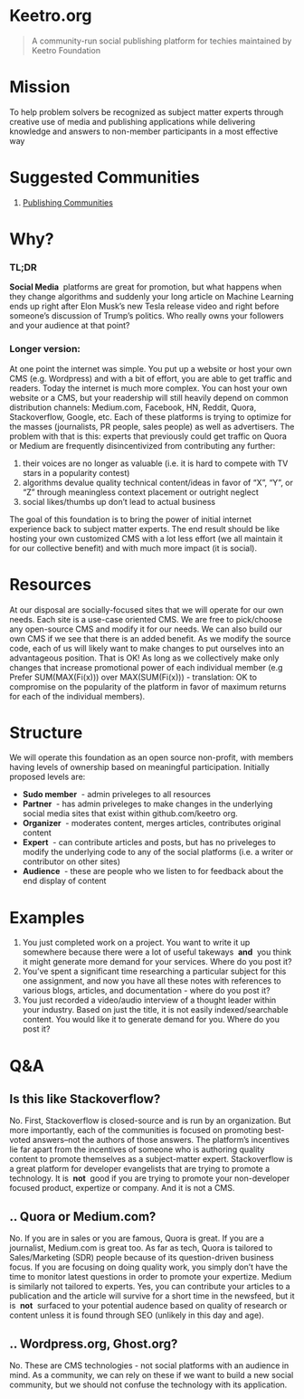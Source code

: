 # Keetro.org

> A community-run social publishing platform for techies maintained by Keetro Foundation

# Mission

To help problem solvers be recognized as subject matter experts through creative use of media and publishing applications while delivering knowledge and answers to non-member participants in a most effective way

# Suggested Communities

1. [Publishing Communities](https://github.com/Keetro/meta/issues/1)

# Why?

### TL;DR

**Social Media**  platforms are great for promotion, but what happens when they change algorithms and suddenly your long article on Machine Learning ends up right after Elon Musk’s new Tesla release video and right before someone’s discussion of Trump’s politics. Who really owns your followers and your audience at that point?

### Longer version:

At one point the internet was simple. You put up a website or host your own CMS (e.g. Wordpress) and with a bit of effort, you are able to get traffic and readers. Today the internet is much more complex. You can host your own website or a CMS, but your readership will still heavily depend on common distribution channels: Medium.com, Facebook, HN, Reddit, Quora, Stackoverflow, Google, etc. Each of these platforms is trying to optimize for the masses (journalists, PR people, sales people) as well as advertisers. The problem with that is this: experts that previously could get traffic on Quora or Medium are frequently disincentivized from contributing any further:

1. their voices are no longer as valuable (i.e. it is hard to compete with TV stars in a popularity contest)
2. algorithms devalue quality technical content/ideas in favor of “X”, “Y”, or “Z” through meaningless context placement or outright neglect
3. social likes/thumbs up don’t lead to actual business

The goal of this foundation is to bring the power of initial internet experience back to subject matter experts. The end result should be like hosting your own customized CMS with a lot less effort (we all maintain it for our collective benefit) and with much more impact (it is social).

# Resources

At our disposal are socially-focused sites that we will operate for our own needs. Each site is a use-case oriented CMS. We are free to pick/choose any open-source CMS and modify it for our needs. We can also build our own CMS if we see that there is an added benefit. As we modify the source code, each of us will likely want to make changes to put ourselves into an advantageous position. That is OK! As long as we collectively make only changes that increase promotional power of each individual member (e.g Prefer SUM(MAX(Fi(x))) over MAX(SUM(Fi(x))) - translation: OK to compromise on the popularity of the platform in favor of maximum returns for each of the individual members).

# Structure

We will operate this foundation as an open source non-profit, with members having levels of ownership based on meaningful participation. Initially proposed levels are:

* **Sudo member**  - admin priveleges to all resources
* **Partner**  - has admin priveleges to make changes in the underlying social media sites that exist within github.com/keetro org.
* **Organizer**  - moderates content, merges articles, contributes original content
* **Expert**  - can contribute articles and posts, but has no priveleges to modify the underlying code to any of the social platforms (i.e. a writer or contributor on other sites)
* **Audience**  - these are people who we listen to for feedback about the end display of content

# Examples

1. You just completed work on a project. You want to write it up somewhere because there were a lot of useful takeways  **and**  you think it might generate more demand for your services. Where do you post it?
2. You’ve spent a significant time researching a particular subject for this one assignment, and now you have all these notes with references to various blogs, articles, and documentation - where do you post it?
3. You just recorded a video/audio interview of a thought leader within your industry. Based on just the title, it is not easily indexed/searchable content. You would like it to generate demand for you. Where do you post it?

# Q&A

## Is this like Stackoverflow?

No. First, Stackoverflow is closed-source and is run by an organization. But more importantly, each of the communities is focused on promoting best-voted answers–not the authors of those answers. The platform’s incentives lie far apart from the incentives of someone who is authoring quality content to promote themselves as a subject-matter expert. Stackoverflow is a great platform for developer evangelists that are trying to promote a technology. It is  **not**  good if you are trying to promote your non-developer focused product, expertize or company. And it is not a CMS.

## .. Quora or Medium.com?

No. If you are in sales or you are famous, Quora is great. If you are a journalist, Medium.com is great too. As far as tech, Quora is tailored to Sales/Marketing (SDR) people because of its question-driven business focus. If you are focusing on doing quality work, you simply don’t have the time to monitor latest questions in order to promote your expertize. Medium is similarly not tailored to experts. Yes, you can contribute your articles to a publication and the article will survive for a short time in the newsfeed, but it is  **not**  surfaced to your potential audence based on quality of research or content unless it is found through SEO (unlikely in this day and age).

## .. Wordpress.org, Ghost.org?

No. These are CMS technologies - not social platforms with an audience in mind. As a community, we can rely on these if we want to build a new social community, but we should not confuse the technology with its application.
